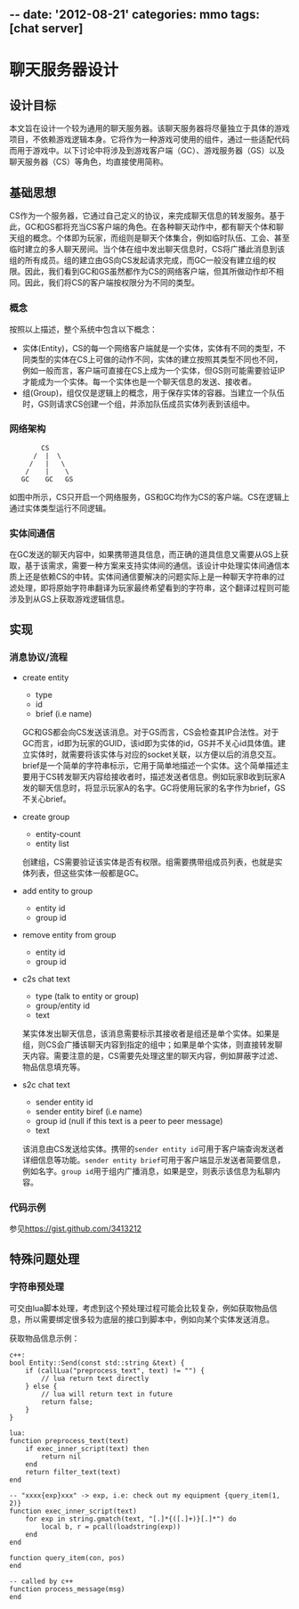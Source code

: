 --
date: '2012-08-21'
categories: mmo
tags: [chat server]
--

# 聊天服务器设计

## 设计目标

本文旨在设计一个较为通用的聊天服务器。该聊天服务器将尽量独立于具体的游戏项目，不依赖游戏逻辑本身。它将作为一种游戏可使用的组件，通过一些适配代码而用于游戏中。以下讨论中将涉及到游戏客户端（GC）、游戏服务器（GS）以及聊天服务器（CS）等角色，均直接使用简称。

## 基础思想

CS作为一个服务器，它通过自己定义的协议，来完成聊天信息的转发服务。基于此，GC和GS都将充当CS客户端的角色。在各种聊天动作中，都有聊天个体和聊天组的概念。个体即为玩家，而组则是聊天个体集合，例如临时队伍、工会、甚至临时建立的多人聊天房间。当个体在组中发出聊天信息时，CS将广播此消息到该组的所有成员。组的建立由GS向CS发起请求完成，而GC一般没有建立组的权限。因此，我们看到GC和GS虽然都作为CS的网络客户端，但其所做动作却不相同。因此，我们将CS的客户端按权限分为不同的类型。

### 概念

按照以上描述，整个系统中包含以下概念：

* 实体(Entity)，CS的每一个网络客户端就是一个实体，实体有不同的类型，不同类型的实体在CS上可做的动作不同，实体的建立按照其类型不同也不同，例如一般而言，客户端可直接在CS上成为一个实体，但GS则可能需要验证IP才能成为一个实体。每一个实体也是一个聊天信息的发送、接收者。
* 组(Group)，组仅仅是逻辑上的概念，用于保存实体的容器。当建立一个队伍时，GS则请求CS创建一个组，并添加队伍成员实体列表到该组中。

### 网络架构

            CS
          /  |  \
         /   |   \
        /    |    \
       GC    GC   GS

如图中所示，CS只开启一个网络服务，GS和GC均作为CS的客户端。CS在逻辑上通过实体类型运行不同逻辑。       

### 实体间通信

在GC发送的聊天内容中，如果携带道具信息，而正确的道具信息又需要从GS上获取，基于该需求，需要一种方案来支持实体间的通信。该设计中处理实体间通信本质上还是依赖CS的中转。实体间通信要解决的问题实际上是一种聊天字符串的过滤处理，即将原始字符串翻译为玩家最终希望看到的字符串，这个翻译过程则可能涉及到从GS上获取游戏逻辑信息。

## 实现

### 消息协议/流程

* create entity
    * type
    * id
    * brief (i.e name)

    GC和GS都会向CS发送该消息。对于GS而言，CS会检查其IP合法性。对于GC而言，id即为玩家的GUID，该id即为实体的id，GS并不关心id具体值。建立实体时，就需要将该实体与对应的socket关联，以方便以后的消息交互。brief是一个简单的字符串标示，它用于简单地描述一个实体。这个简单描述主要用于CS转发聊天内容给接收者时，描述发送者信息。例如玩家B收到玩家A发的聊天信息时，将显示玩家A的名字。GC将使用玩家的名字作为brief，GS不关心brief。

* create group
    * entity-count
    * entity list 

    创建组，CS需要验证该实体是否有权限。组需要携带组成员列表，也就是实体列表，但这些实体一般都是GC。

* add entity to group
    * entity id
    * group id
* remove entity from group
    * entity id
    * group id

* c2s chat text
    * type (talk to entity or group)
    * group/entity id
    * text

    某实体发出聊天信息，该消息需要标示其接收者是组还是单个实体。如果是组，则CS会广播该聊天内容到指定的组中；如果是单个实体，则直接转发聊天内容。需要注意的是，CS需要先处理这里的聊天内容，例如屏蔽字过滤、物品信息填充等。

* s2c chat text
    * sender entity id
    * sender entity biref (i.e name) 
    * group id (null if this text is a peer to peer message)
    * text

    该消息由CS发送给实体。携带的`sender entity id`可用于客户端查询发送者详细信息等功能。`sender entity brief`可用于客户端显示发送者简要信息，例如名字。`group id`用于组内广播消息，如果是空，则表示该信息为私聊内容。

### 代码示例

参见<https://gist.github.com/3413212>

## 特殊问题处理

### 字符串预处理

可交由lua脚本处理，考虑到这个预处理过程可能会比较复杂，例如获取物品信息，所以需要绑定很多较为底层的接口到脚本中，例如向某个实体发送消息。

获取物品信息示例：

    c++:
    bool Entity::Send(const std::string &text) {
        if (callLua("preprocess_text", text) != "") {
            // lua return text directly
        } else {
            // lua will return text in future
            return false;
        }
    }

    lua:
    function preprocess_text(text)
        if exec_inner_script(text) then
            return nil
        end
        return filter_text(text)
    end

    -- "xxxx{exp}xxx" -> exp, i.e: check out my equipment {query_item(1, 2)}
    function exec_inner_script(text)
        for exp in string.gmatch(text, "[.]*{([.]+)}[.]*") do
            local b, r = pcall(loadstring(exp))
        end
    end 

    function query_item(con, pos)
    end

    -- called by c++
    function process_message(msg)
    end
    
